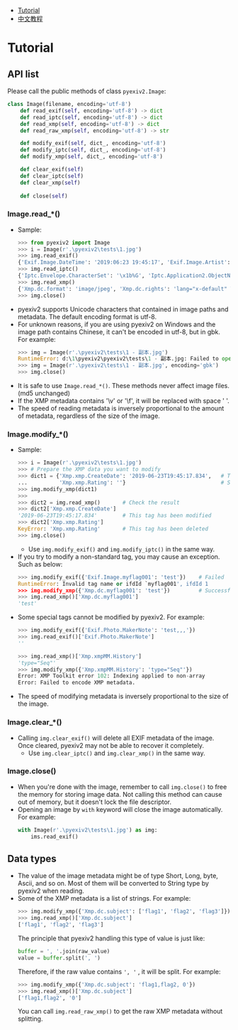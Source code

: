 - [Tutorial](https://github.com/LeoHsiao1/pyexiv2/blob/dev/docs/Tutorial.md)
- [中文教程](https://github.com/LeoHsiao1/pyexiv2/blob/dev/docs/Tutorial-cn.md)

# Tutorial

## API list

Please call the public methods of class `pyexiv2.Image`:
```python
class Image(filename, encoding='utf-8')
    def read_exif(self, encoding='utf-8') -> dict
    def read_iptc(self, encoding='utf-8') -> dict
    def read_xmp(self, encoding='utf-8') -> dict
    def read_raw_xmp(self, encoding='utf-8') -> str

    def modify_exif(self, dict_, encoding='utf-8')
    def modify_iptc(self, dict_, encoding='utf-8')
    def modify_xmp(self, dict_, encoding='utf-8')

    def clear_exif(self)
    def clear_iptc(self)
    def clear_xmp(self)
    
    def close(self)
```

### Image.read_*()

- Sample:
    ```python
    >>> from pyexiv2 import Image
    >>> i = Image(r'.\pyexiv2\tests\1.jpg')
    >>> img.read_exif()
    {'Exif.Image.DateTime': '2019:06:23 19:45:17', 'Exif.Image.Artist': 'TEST', 'Exif.Image.Rating': '4', ...}
    >>> img.read_iptc()
    {'Iptc.Envelope.CharacterSet': '\x1b%G', 'Iptc.Application2.ObjectName': 'TEST', 'Iptc.Application2.Keywords': 'TEST', ...}
    >>> img.read_xmp()
    {'Xmp.dc.format': 'image/jpeg', 'Xmp.dc.rights': 'lang="x-default" TEST', 'Xmp.dc.subject': 'TEST', ...}
    >>> img.close()
    ```
- pyexiv2 supports Unicode characters that contained in image paths and metadata. The default encoding format is utf-8.
- For unknown reasons, if you are using pyexiv2 on Windows and the image path contains Chinese, it can't be encoded in utf-8, but in gbk. For example:
    ```python
    >>> img = Image(r'.\pyexiv2\tests\1 - 副本.jpg')
    RuntimeError: d:\1\pyexiv2\pyexiv2\tests\1 - 副本.jpg: Failed to open the data source: No such file or directory (errno = 2)
    >>> img = Image(r'.\pyexiv2\tests\1 - 副本.jpg', encoding='gbk')
    >>> img.close()
    ```
- It is safe to use `Image.read_*()`. These methods never affect image files. (md5 unchanged)
- If the XMP metadata contains '\v' or '\f', it will be replaced with space ' '.
- The speed of reading metadata is inversely proportional to the amount of metadata, regardless of the size of the image.

### Image.modify_*()

- Sample:
    ```python
    >>> i = Image(r'.\pyexiv2\tests\1.jpg')
    >>> # Prepare the XMP data you want to modify
    >>> dict1 = {'Xmp.xmp.CreateDate': '2019-06-23T19:45:17.834',   # This will overwrite its original value, or add it if it doesn't exist
    ...          'Xmp.xmp.Rating': ''}                              # Set an empty str explicitly to delete the datum
    >>> img.modify_xmp(dict1)
    >>>
    >>> dict2 = img.read_xmp()       # Check the result
    >>> dict2['Xmp.xmp.CreateDate']
    '2019-06-23T19:45:17.834'        # This tag has been modified
    >>> dict2['Xmp.xmp.Rating']
    KeyError: 'Xmp.xmp.Rating'       # This tag has been deleted
    >>> img.close()
    ```
    - Use `img.modify_exif()` and `img.modify_iptc()` in the same way.
- If you try to modify a non-standard tag, you may cause an exception. Such as below:
    ```python
    >>> img.modify_exif({'Exif.Image.myflag001': 'test'})    # Failed
    RuntimeError: Invalid tag name or ifdId `myflag001', ifdId 1
    >>> img.modify_xmp({'Xmp.dc.myflag001': 'test'})         # Successful
    >>> img.read_xmp()['Xmp.dc.myflag001']
    'test'
    ```
- Some special tags cannot be modified by pyexiv2. For example:
    ```python
    >>> img.modify_exif({'Exif.Photo.MakerNote': 'test,,,'})                                                               
    >>> img.read_exif()['Exif.Photo.MakerNote'] 
    ''  
    ```
    ```python
    >>> img.read_xmp()['Xmp.xmpMM.History']
    'type="Seq"'
    >>> img.modify_xmp({'Xmp.xmpMM.History': 'type="Seq"'})
    Error: XMP Toolkit error 102: Indexing applied to non-array
    Error: Failed to encode XMP metadata.
    ```
- The speed of modifying metadata is inversely proportional to the size of the image.

### Image.clear_*()

- Calling `img.clear_exif()` will delete all EXIF metadata of the image. Once cleared, pyexiv2 may not be able to recover it completely.
  - Use `img.clear_iptc()` and `img.clear_xmp()` in the same way.

### Image.close()

- When you're done with the image, remember to call `img.close()` to free the memory for storing image data. Not calling this method can cause out of memory, but it doesn't lock the file descriptor.
- Opening an image by `with` keyword will close the image automatically. For example:
    ```python
    with Image(r'.\pyexiv2\tests\1.jpg') as img:
        ims.read_exif()
    ```

## Data types

- The value of the image metadata might be of type Short, Long, byte, Ascii, and so on. Most of them will be converted to String type by pyexiv2 when reading.
- Some of the XMP metadata is a list of strings. For example:
    ```python
    >>> img.modify_xmp({'Xmp.dc.subject': ['flag1', 'flag2', 'flag3']})
    >>> img.read_xmp()['Xmp.dc.subject']
    ['flag1', 'flag2', 'flag3']
    ```
    The principle that pyexiv2 handling this type of value is just like:
    ```python
    buffer = ', '.join(raw_value)
    value = buffer.split(', ')
    ```
    Therefore, if the raw value contains `', '` , it will be split. For example:
    ```python
    >>> img.modify_xmp({'Xmp.dc.subject': 'flag1,flag2, 0'})
    >>> img.read_xmp()['Xmp.dc.subject']
    ['flag1,flag2', '0']
    ```
    You can call `img.read_raw_xmp()` to get the raw XMP metadata without splitting.
